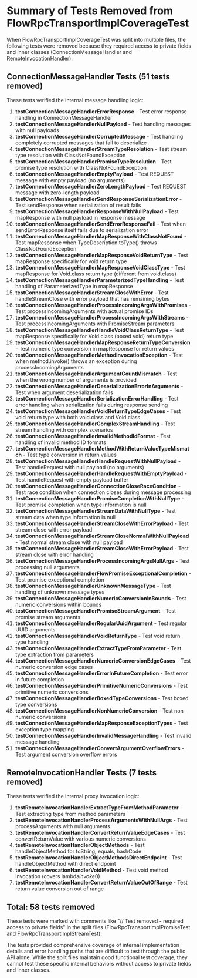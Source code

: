 # Summary of Tests Removed from FlowRpcTransportImplCoverageTest

When FlowRpcTransportImplCoverageTest was split into multiple files, the following tests were removed because they required access to private fields and inner classes (ConnectionMessageHandler and RemoteInvocationHandler):

## ConnectionMessageHandler Tests (51 tests removed)

These tests verified the internal message handling logic:

1. **testConnectionMessageHandlerErrorResponse** - Test error response handling in ConnectionMessageHandler
2. **testConnectionMessageHandlerNullPayload** - Test handling messages with null payloads
3. **testConnectionMessageHandlerCorruptedMessage** - Test handling completely corrupted messages that fail to deserialize
4. **testConnectionMessageHandlerStreamTypeResolution** - Test stream type resolution with ClassNotFoundException
5. **testConnectionMessageHandlerPromiseTypeResolution** - Test promise type resolution with ClassNotFoundException
6. **testConnectionMessageHandlerEmptyPayload** - Test REQUEST message with empty payload (no arguments)
7. **testConnectionMessageHandlerZeroLengthPayload** - Test REQUEST message with zero-length payload
8. **testConnectionMessageHandlerSendResponseSerializationError** - Test sendResponse when serialization of result fails
9. **testConnectionMessageHandlerResponseWithNullPayload** - Test mapResponse with null payload in response message
10. **testConnectionMessageHandlerSendErrorResponseFail** - Test when sendErrorResponse itself fails due to serialization error
11. **testConnectionMessageHandlerMapResponseWithClassNotFound** - Test mapResponse when TypeDescription.toType() throws ClassNotFoundException
12. **testConnectionMessageHandlerMapResponseVoidReturnType** - Test mapResponse specifically for void return type
13. **testConnectionMessageHandlerMapResponseVoidClassType** - Test mapResponse for Void.class return type (different from void.class)
14. **testConnectionMessageHandlerParameterizedTypeHandling** - Test handling of ParameterizedType in mapResponse
15. **testConnectionMessageHandlerStreamCloseWithError** - Test handleStreamClose with error payload that has remaining bytes
16. **testConnectionMessageHandlerProcessIncomingArgsWithPromises** - Test processIncomingArguments with actual promise IDs
17. **testConnectionMessageHandlerProcessIncomingArgsWithStreams** - Test processIncomingArguments with PromiseStream parameters
18. **testConnectionMessageHandlerHandleVoidClassReturnType** - Test mapResponse specifically for Void.class (boxed void) return type
19. **testConnectionMessageHandlerMapResponseReturnTypeConversion** - Test numeric type conversion in mapResponse for return values
20. **testConnectionMessageHandlerMethodInvocationException** - Test when method.invoke() throws an exception during processIncomingArguments
21. **testConnectionMessageHandlerArgumentCountMismatch** - Test when the wrong number of arguments is provided
22. **testConnectionMessageHandlerDeserializationErrorInArguments** - Test when argument deserialization fails
23. **testConnectionMessageHandlerSerializationErrorHandling** - Test error handling when serialization fails during response sending
24. **testConnectionMessageHandlerVoidReturnTypeEdgeCases** - Test void return type with both void.class and Void.class
25. **testConnectionMessageHandlerComplexStreamHandling** - Test stream handling with complex scenarios
26. **testConnectionMessageHandlerInvalidMethodIdFormat** - Test handling of invalid method ID formats
27. **testConnectionMessageHandlerMethodWithReturnValueTypeMismatch** - Test type conversion in return values
28. **testConnectionMessageHandlerHandleRequestWithNullPayload** - Test handleRequest with null payload (no arguments)
29. **testConnectionMessageHandlerHandleRequestWithEmptyPayload** - Test handleRequest with empty payload buffer
30. **testConnectionMessageHandlerConnectionCloseRaceCondition** - Test race condition when connection closes during message processing
31. **testConnectionMessageHandlerPromiseCompletionWithNullType** - Test promise completion when type information is null
32. **testConnectionMessageHandlerStreamDataWithNullType** - Test stream data when type information is null
33. **testConnectionMessageHandlerStreamCloseWithErrorPayload** - Test stream close with error payload
34. **testConnectionMessageHandlerStreamCloseNormalWithNullPayload** - Test normal stream close with null payload
35. **testConnectionMessageHandlerStreamCloseWithErrorPayload** - Test stream close with error handling
36. **testConnectionMessageHandlerProcessIncomingArgsNullArgs** - Test processing null arguments
37. **testConnectionMessageHandlerFlowPromiseExceptionalCompletion** - Test promise exceptional completion
38. **testConnectionMessageHandlerUnknownMessageType** - Test handling of unknown message types
39. **testConnectionMessageHandlerNumericConversionInBounds** - Test numeric conversions within bounds
40. **testConnectionMessageHandlerPromiseStreamArgument** - Test promise stream arguments
41. **testConnectionMessageHandlerRegularUuidArgument** - Test regular UUID arguments
42. **testConnectionMessageHandlerVoidReturnType** - Test void return type handling
43. **testConnectionMessageHandlerExtractTypeFromParameter** - Test type extraction from parameters
44. **testConnectionMessageHandlerNumericConversionEdgeCases** - Test numeric conversion edge cases
45. **testConnectionMessageHandlerErrorInFutureCompletion** - Test error in future completion
46. **testConnectionMessageHandlerPrimitiveNumericConversions** - Test primitive numeric conversions
47. **testConnectionMessageHandlerBoxedTypeConversions** - Test boxed type conversions
48. **testConnectionMessageHandlerNonNumericConversion** - Test non-numeric conversions
49. **testConnectionMessageHandlerMapResponseExceptionTypes** - Test exception type mapping
50. **testConnectionMessageHandlerInvalidMessageHandling** - Test invalid message handling
51. **testConnectionMessageHandlerConvertArgumentOverflowErrors** - Test argument conversion overflow errors

## RemoteInvocationHandler Tests (7 tests removed)

These tests verified the internal proxy invocation logic:

1. **testRemoteInvocationHandlerExtractTypeFromMethodParameter** - Test extracting type from method parameters
2. **testRemoteInvocationHandlerProcessArgumentsWithNullArgs** - Test processArguments with null arguments
3. **testRemoteInvocationHandlerConvertReturnValueEdgeCases** - Test convertReturnValue with various numeric conversions
4. **testRemoteInvocationHandlerObjectMethods** - Test handleObjectMethod for toString, equals, hashCode
5. **testRemoteInvocationHandlerObjectMethodsDirectEndpoint** - Test handleObjectMethod with direct endpoint
6. **testRemoteInvocationHandlerVoidMethod** - Test void method invocation (covers lambda$invoke$0)
7. **testRemoteInvocationHandlerConvertReturnValueOutOfRange** - Test return value conversion out of range

## Total: 58 tests removed

These tests were marked with comments like "// Test removed - required access to private fields" in the split files (FlowRpcTransportImplPromiseTest and FlowRpcTransportImplStreamTest).

The tests provided comprehensive coverage of internal implementation details and error handling paths that are difficult to test through the public API alone. While the split files maintain good functional test coverage, they cannot test these specific internal behaviors without access to private fields and inner classes.